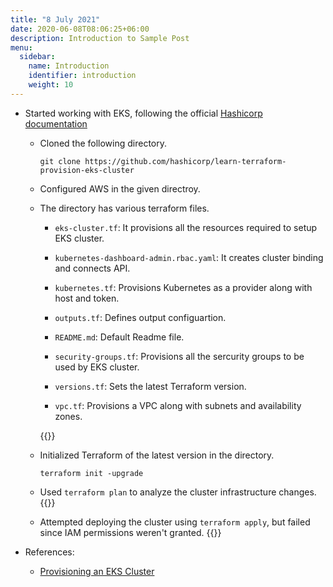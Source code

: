 ```yaml
---
title: "8 July 2021"
date: 2020-06-08T08:06:25+06:00
description: Introduction to Sample Post
menu:
  sidebar:
    name: Introduction
    identifier: introduction
    weight: 10
---
```


- Started working with EKS, following the official [Hashicorp documentation](https://learn.hashicorp.com/tutorials/terraform/eks)

  - Cloned the following directory.
    ```
    git clone https://github.com/hashicorp/learn-terraform-provision-eks-cluster
    
    ```
  - Configured AWS in the given directroy.
  
  - The directory has various terraform files.
    
    - `eks-cluster.tf`: It provisions all the resources required to setup EKS cluster.
    
    - `kubernetes-dashboard-admin.rbac.yaml`: It creates cluster binding and connects API.

    - `kubernetes.tf`: Provisions Kubernetes as a provider along with host and token.
    
    - `outputs.tf`: Defines output configuartion.
    
    - `README.md`: Default Readme file.
    
    - `security-groups.tf`: Provisions all the sercurity groups to be used by EKS cluster.
    
    - `versions.tf`: Sets the latest Terraform version.
    
    - `vpc.tf`: Provisions a VPC along with subnets and availability zones.
    
    {{<asciinema VrctJSMSRmJYDO7iqX3fhEWve>}}
  
  - Initialized Terraform of the latest version in the directory.
    ```
    terraform init -upgrade
    
    ```
  - Used `terraform plan` to analyze the cluster infrastructure changes.
    {{<asciinema VpTwxfmoChNVUfT8rNT9AGr91>}}
    
  - Attempted deploying the cluster using `terraform apply`, but failed since IAM permissions weren't granted.
    {{<asciinema LRMzaLh5jyfUIuepa0wFblC7j>}}
    
    
- References:
 
  - [Provisioning an EKS Cluster](https://learn.hashicorp.com/tutorials/terraform/eks) 

